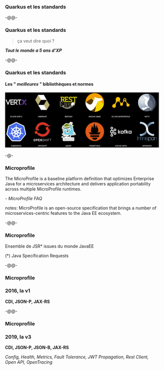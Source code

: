 ### Quarkus et les standards

-@@-

### Quarkus et les standards

> ça veut dire quoi ?

***Tout le monde a 5 ans d'XP***<!-- .element class="fragment" -->

-@@-

### Quarkus et les standards

#### Les " *meilleures* " bibliothèques et normes

![](images/librairies_standards.jpg)

-@-

### Microprofile

The MicroProfile is a baseline platform definition that optimizes Enterprise Java for a microservices architecture and delivers application portability across multiple MicroProfile runtimes.  


*- MicroProfile FAQ*<!-- .element style="color: #e57125; float: right" -->

notes:
MicroProfile is an open-source specification that brings a number of microservices-centric features to the Java EE ecosystem.

-@@-

### Microprofile

Ensemble de JSR* issues du monde JavaEE

(*) Java Specification Requests<!-- .element style="color: #e57125; float: right; font-size: 60%" -->

-@@-

### Microprofile

### 2016, la v1

**CDI, JSON-P, JAX-RS**

-@@-

### Microprofile

### 2019, la v3

**CDI, JSON-P, JSON-B, JAX-RS**

*Config, Health, Metrics, Fault Tolerance, JWT Propagation, Rest Client, Open API, OpenTracing*<!-- .element style="font-size: 80%;" -->

